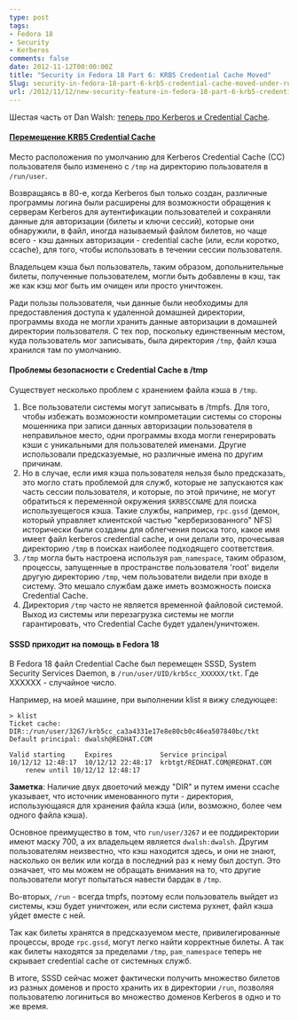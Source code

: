 ```yaml
---
type: post
tags:
- Fedora 18
- Security
- Kerberos
comments: false
date: 2012-11-12T00:00:00Z
title: "Security in Fedora 18 Part 6: KRB5 Credential Cache Moved"
Slug: security-in-fedora-18-part-6-krb5-credential-cache-moved-under-runuser
url: /2012/11/12/new-security-feature-in-fedora-18-part-6-krb5-credential-cache-moved-under-slash-run-slash-user-directory/
---
```


Шестая часть от Dan Walsh: [теперь про Kerberos и Credential Cache][1].

#### [Перемещение KRB5 Credential Cache][2]

Место расположения по умолчанию для Kerberos Credential Cache (CC) пользователя было изменено с `/tmp` на директорию пользователя в `/run/user`.

Возвращаясь в 80-е, когда Kerberos был только создан, различные программы логина были расширены для возможности обращения к серверам Kerberos для аутентификации пользователей и сохраняли данные для авторизации (билеты и ключи сессий), которые они обнаружили, в файл, иногда называемый файлом билетов, но чаще всего - кэш данных авторизации - credential cache (или, если коротко, ccache), для того, чтобы использовать в течении сессии пользователя.

Владельцем кэша был пользователь, таким образом, допольнительные билеты, полученные пользователем, могли быть добавлены в кэш, так же как кэш мог быть им очищен или просто уничтожен.

Ради пользы пользователя, чьи данные были необходимы для предоставления доступа к удаленной домашней директории, программы входа не могли хранить данные авторизации в домашней директории пользователя. С тех пор, поскольку  единственным местом, куда пользователь мог записывать, была директория `/tmp`, файл кэша хранился там по умолчанию.

#### Проблемы безопасности с Credential Cache в /tmp
Существует несколько проблем с хранением файла кэша в `/tmp`.

1. Все пользователи системы могут записывать в 	/tmpfs. Для того, чтобы избежать возможности компрометации системы со стороны мошенника при записи данных авторизации пользователя в неправильное место, одни программы входа могли генерировать кэши с уникальными для пользователей именами. Другие использовали предсказуемые, но различные имена по другим причинам.
2. Но в случае, если имя кэша пользователя нельзя было предсказать, это могло стать проблемой для служб, которые не запускаются как часть сессии пользователя, и которые, по этой причине, не могут обратиться к переменной окружения `$KRB5CCNAME` для поиска используещегося кэша. Такие службы, например, `rpc.gssd` (демон, который управляет клиентской частью "керберизованного" NFS) исторически были созданы для облегчения поиска того, какое имя имеет файл kerberos credential cache, и они делали это, прочесывая директорию `/tmp` в поисках наиболее подходящего соответствия. 
3. `/tmp` могла быть настроена используя `pam_namespace`, таким образом, процессы, запущенные в пространстве пользователя 'root' видели другую директорию `/tmp`, чем пользователи видели при входе в систему. Это мешало службам даже иметь возможность поиска Credential Cache.
4. Директория `/tmp` часто не является временной файловой системой. Выход из системы или перезагрузка системы не могли гарантировать, что Credential Cache будет удален/уничтожен.

#### SSSD приходит на помощь в Fedora 18
В Fedora 18 файл Credential Cache был перемещен SSSD, System Security Services Daemon, в `/run/user/UID/krb5cc_XXXXXX/tkt`. Где XXXXXX - случайное число.

Например, на моей машине, при выполнении klist я вижу следующее:

	> klist
	Ticket cache: DIR::/run/user/3267/krb5cc_ca3a4331e17e8e80cb0c46ea507840bc/tkt
	Default principal: dwalsh@REDHAT.COM

	Valid starting     Expires            Service principal
	10/12/12 12:48:17  10/12/12 22:48:17  krbtgt/REDHAT.COM@REDHAT.COM
	    renew until 10/12/12 12:48:17

**Заметка**: Наличие двух двоеточий между "DIR" и путем имени ccache указывает, что источник именованного пути - директория, использующаяся для хранения файла кэша (или, возможно, более чем одного файла кэша).

Основное преимущество в том, что `run/user/3267` и ее поддиректории имеют маску 700, а их владельцем является `dwalsh:dwalsh`. Другим пользователям неизвестно, что кэш находится здесь, и они не знают, насколько он велик или когда в последний раз к нему был доступ. Это означает, что мы можем не обращать внимания на то, что другие пользователи могут попытаться навести бардак в `/tmp`.

Во-вторых, `/run` - всегда tmpfs, поэтому если пользователь выйдет из системы, кэш будет уничтожен, или если система рухнет, файл кэша уйдет вместе с ней.

Так как билеты хранятся в предсказуемом месте, привилегированные процессы, вроде `rpc.gssd`, могут легко найти корректные билеты. А так как билеты находятся за пределами `/tmp`, `pam_namespace` теперь не скрывает credential cache от системных служб.

В итоге, SSSD сейчас может фактически получить множество билетов из разных доменов и просто хранить их в директории `/run`, позволяя пользователю логиниться во множество доменов Kerberos в одно и то же время. 

[1]: http://danwalsh.livejournal.com/59060.html
[2]: https://fedoraproject.org/wiki/Features/KRB5CacheMove
